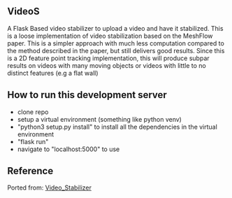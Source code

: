 ## VideoS
A Flask Based video stabilizer to upload a video and have it stabilized. This is a loose implementation of video stabilization based on the MeshFlow paper. This is a simpler approach with much less computation compared to the method described in the paper, but still delivers good results. Since this is a 2D feature point tracking implementation, this will produce subpar results on videos with many moving objects or videos with little to no distinct features (e.g a flat wall)

## How to run this development server
- clone repo
- setup a virtual environment (something like python venv)
- "python3 setup.py install" to install all the dependencies in the virtual environment
- "flask run" 
- navigate to "localhost:5000" to use

## Reference
Ported from: 
[Video_Stabilizer](https://github.com/EricHu214/Video_Stabilizer)
